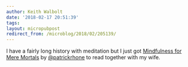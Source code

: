 ```yaml
---
author: Keith Walbolt
date: '2018-02-17 20:51:39'
tags:
layout: micropubpost
redirect_from: /microblog/2018/02/205139/
---
```


I have a fairly long history with meditation but I just got [Mindfulness for Mere Mortals](https://gum.co/mindfulnessformortals) by [@patrickrhone](https://micro.blog/patrickrhone) to read together with my wife.
